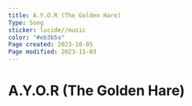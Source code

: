 ```yaml
---
title: A.Y.O.R (The Golden Hare)
Type: Song
sticker: lucide//music
color: "#eb3b5a"
Page created: 2023-10-05
Page modified: 2023-11-03
---
```


# A.Y.O.R (The Golden Hare)

